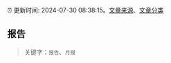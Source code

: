 :alarm_clock: 更新时间: 2024-07-30 08:38:15。[文章来源](/README.md)、[文章分类](/TAGS.md)

## 报告


> 关键字：`报告`、`月报`



